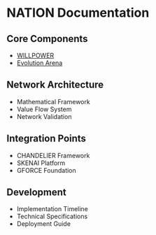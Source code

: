 # NATION Documentation

## Core Components
* [WILLPOWER](WILLPOWER.md)
* [Evolution Arena](Evolution-Arena.md)

## Network Architecture
* Mathematical Framework
* Value Flow System
* Network Validation

## Integration Points
* CHANDELIER Framework
* SKENAI Platform
* GFORCE Foundation

## Development
* Implementation Timeline
* Technical Specifications
* Deployment Guide
